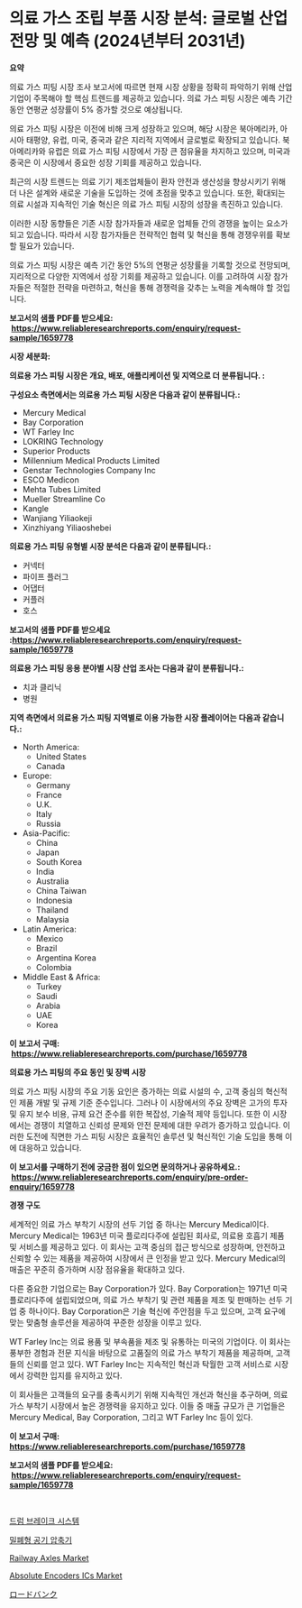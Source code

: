<p><h1>의료 가스 조립 부품 시장 분석: 글로벌 산업 전망 및 예측 (2024년부터 2031년)</h1></p><p><strong>요약</strong></p>
<p><p>의료 가스 피팅 시장 조사 보고서에 따르면 현재 시장 상황을 정확히 파악하기 위해 산업 기업이 주목해야 할 핵심 트렌드를 제공하고 있습니다. 의료 가스 피팅 시장은 예측 기간 동안 연평균 성장률이 5% 증가할 것으로 예상됩니다. </p><p>의료 가스 피팅 시장은 이전에 비해 크게 성장하고 있으며, 해당 시장은 북아메리카, 아시아 태평양, 유럽, 미국, 중국과 같은 지리적 지역에서 글로벌로 확장되고 있습니다. 북아메리카와 유럽은 의료 가스 피팅 시장에서 가장 큰 점유율을 차지하고 있으며, 미국과 중국은 이 시장에서 중요한 성장 기회를 제공하고 있습니다. </p><p>최근의 시장 트렌드는 의료 기기 제조업체들이 환자 안전과 생산성을 향상시키기 위해 더 나은 설계와 새로운 기술을 도입하는 것에 초점을 맞추고 있습니다. 또한, 확대되는 의료 시설과 지속적인 기술 혁신은 의료 가스 피팅 시장의 성장을 촉진하고 있습니다. </p><p>이러한 시장 동향들은 기존 시장 참가자들과 새로운 업체들 간의 경쟁을 높이는 요소가 되고 있습니다. 따라서 시장 참가자들은 전략적인 협력 및 혁신을 통해 경쟁우위를 확보할 필요가 있습니다. </p><p>의료 가스 피팅 시장은 예측 기간 동안 5%의 연평균 성장률을 기록할 것으로 전망되며, 지리적으로 다양한 지역에서 성장 기회를 제공하고 있습니다. 이를 고려하여 시장 참가자들은 적절한 전략을 마련하고, 혁신을 통해 경쟁력을 갖추는 노력을 계속해야 할 것입니다.</p></p>
<p><strong>보고서의 샘플 PDF를 받으세요: &nbsp;<a href="https://www.reliableresearchreports.com/enquiry/request-sample/1659778">https://www.reliableresearchreports.com/enquiry/request-sample/1659778</a></strong></p>
<p><strong>시장 세분화:</strong></p>
<p><strong> 의료용 가스 피팅 시장은 개요, 배포, 애플리케이션 및 지역으로 더 분류됩니다. :</strong></p>
<p><strong>구성요소 측면에서는 의료용 가스 피팅 시장은 다음과 같이 분류됩니다.:</strong></p>
<p><ul><li>Mercury Medical</li><li>Bay Corporation</li><li>WT Farley Inc</li><li>LOKRING Technology</li><li>Superior Products</li><li>Millennium Medical Products Limited</li><li>Genstar Technologies Company Inc</li><li>ESCO Medicon</li><li>Mehta Tubes Limited</li><li>Mueller Streamline Co</li><li>Kangle</li><li>Wanjiang Yiliaokeji</li><li>Xinzhiyang Yiliaoshebei</li></ul></p>
<p><strong> 의료용 가스 피팅 유형별 시장 분석은 다음과 같이 분류됩니다.:</strong></p>
<p><ul><li>커넥터</li><li>파이프 플러그</li><li>어댑터</li><li>커플러</li><li>호스</li></ul></p>
<p><strong>보고서의 샘플 PDF를 받으세요 :<a href="https://www.reliableresearchreports.com/enquiry/request-sample/1659778">https://www.reliableresearchreports.com/enquiry/request-sample/1659778</a></strong></p>
<p><strong> 의료용 가스 피팅 응용 분야별 시장 산업 조사는 다음과 같이 분류됩니다.:</strong></p>
<p><ul><li>치과 클리닉</li><li>병원</li></ul></p>
<p><strong>지역 측면에서 의료용 가스 피팅 지역별로 이용 가능한 시장 플레이어는 다음과 같습니다.:</strong></p>
<p><ul>
    <li>
        North America:
        <ul>
            <li>United States</li>
            <li>Canada</li>
        </ul>
    </li>
    <li>
        Europe:
        <ul>
            <li>Germany</li>
            <li>France</li>
            <li>U.K.</li>
            <li>Italy</li>
            <li>Russia</li>
        </ul>
    </li>
    <li>
        Asia-Pacific:
        <ul>
            <li>China</li>
            <li>Japan</li>
            <li>South Korea</li>
            <li>India</li>
            <li>Australia</li>
            <li>China Taiwan</li>
            <li>Indonesia</li>
            <li>Thailand</li>
            <li>Malaysia</li>
        </ul>
    </li>
    <li>
        Latin America:
        <ul>
            <li>Mexico</li>
            <li>Brazil</li>
            <li>Argentina Korea</li>
            <li>Colombia</li>
        </ul>
    </li>
    <li>
        Middle East & Africa:
        <ul>
            <li>Turkey</li>
            <li>Saudi</li>
            <li>Arabia</li>
            <li>UAE</li>
            <li>Korea</li>
        </ul>
    </li>
    </ul></p>
<p><strong>이 보고서 구매: &nbsp;<a href="https://www.reliableresearchreports.com/purchase/1659778">https://www.reliableresearchreports.com/purchase/1659778</a></strong></p>
<p><strong>의료용 가스 피팅의 주요 동인 및 장벽 시장</strong></p>
<p><p>의료 가스 피팅 시장의 주요 기동 요인은 증가하는 의료 시설의 수, 고객 중심의 혁신적인 제품 개발 및 규제 기준 준수입니다. 그러나 이 시장에서의 주요 장벽은 고가의 투자 및 유지 보수 비용, 규제 요건 준수를 위한 복잡성, 기술적 제약 등입니다. 또한 이 시장에서는 경쟁이 치열하고 신뢰성 문제와 안전 문제에 대한 우려가 증가하고 있습니다. 이러한 도전에 직면한 가스 피팅 시장은 효율적인 솔루션 및 혁신적인 기술 도입을 통해 이에 대응하고 있습니다.</p></p>
<p><strong>이 보고서를 구매하기 전에 궁금한 점이 있으면 문의하거나 공유하세요.: &nbsp;<a href="https://www.reliableresearchreports.com/enquiry/pre-order-enquiry/1659778">https://www.reliableresearchreports.com/enquiry/pre-order-enquiry/1659778</a></strong></p>
<p><strong>경쟁 구도</strong></p>
<p><p>세계적인 의료 가스 부착기 시장의 선두 기업 중 하나는 Mercury Medical이다. Mercury Medical는 1963년 미국 플로리다주에 설립된 회사로, 의료용 호흡기 제품 및 서비스를 제공하고 있다. 이 회사는 고객 중심의 접근 방식으로 성장하며, 안전하고 신뢰할 수 있는 제품을 제공하여 시장에서 큰 인정을 받고 있다. Mercury Medical의 매출은 꾸준히 증가하며 시장 점유율을 확대하고 있다.</p><p>다른 중요한 기업으로는 Bay Corporation가 있다. Bay Corporation는 1971년 미국 플로리다주에 설립되었으며, 의료 가스 부착기 및 관련 제품을 제조 및 판매하는 선두 기업 중 하나이다. Bay Corporation은 기술 혁신에 주안점을 두고 있으며, 고객 요구에 맞는 맞춤형 솔루션을 제공하여 꾸준한 성장을 이루고 있다. </p><p>WT Farley Inc는 의료 용품 및 부속품을 제조 및 유통하는 미국의 기업이다. 이 회사는 풍부한 경험과 전문 지식을 바탕으로 고품질의 의료 가스 부착기 제품을 제공하며, 고객들의 신뢰를 얻고 있다. WT Farley Inc는 지속적인 혁신과 탁월한 고객 서비스로 시장에서 강력한 입지를 유지하고 있다.</p><p>이 회사들은 고객들의 요구를 충족시키기 위해 지속적인 개선과 혁신을 추구하며, 의료 가스 부착기 시장에서 높은 경쟁력을 유지하고 있다. 이들 중 매출 규모가 큰 기업들은 Mercury Medical, Bay Corporation, 그리고 WT Farley Inc 등이 있다.</p></p>
<p><strong>이 보고서 구매: &nbsp; <a href="https://www.reliableresearchreports.com/purchase/1659778">https://www.reliableresearchreports.com/purchase/1659778</a></strong></p>
<p><strong>보고서의 샘플 PDF를 받으세요: &nbsp;<a href="https://www.reliableresearchreports.com/enquiry/request-sample/1659778">https://www.reliableresearchreports.com/enquiry/request-sample/1659778</a></strong><strong></strong></p>
<p>&nbsp;</p>
<p><p><a href="https://medium.com/@simeonbode1/%EB%93%9C%EB%9F%BC-%EB%B8%8C%EB%A0%88%EC%9D%B4%ED%81%AC-%EC%8B%9C%EC%8A%A4%ED%85%9C-%EC%8B%9C%EC%9E%A5%EC%9D%80-%EC%8B%9C%EC%9E%A5-%EC%A0%90%EC%9C%A0%EC%9C%A8-%EC%8B%9C%EC%9E%A5-%EB%8F%99%ED%96%A5-%EB%B0%8F-%EC%8B%9C%EC%9E%A5-%EC%84%B1%EC%9E%A5%EC%97%90-%EB%8C%80%ED%95%9C-%EC%A0%95%EB%B3%B4%EB%A5%BC-%EC%A0%9C%EA%B3%B5%ED%95%A9%EB%8B%88%EB%8B%A4-35947b540f6b">드럼 브레이크 시스템</a></p><p><a href="https://github.com/vs10l4sfg5c/Market-Research-Report-List-1/blob/main/894639712808.md">밀폐형 공기 압축기</a></p><p><a href="https://issuu.com/reportprime-2/docs/railway-axles-market-size-2030.pptx">Railway Axles Market</a></p><p><a href="https://github.com/Krish2023na/Market-Research-Report-List-3/blob/main/absolute-encoders-ics-market.md">Absolute Encoders ICs Market</a></p><p><a href="https://medium.com/@briaabshire64/%E3%83%AD%E3%83%BC%E3%83%89%E3%83%90%E3%83%B3%E3%82%AF%E5%B8%82%E5%A0%B4%E3%81%AE%E3%82%A4%E3%83%B3%E3%82%B5%E3%82%A4%E3%83%88-%E5%B8%82%E5%A0%B4%E5%8B%95%E5%90%91-%E6%88%90%E9%95%B7-2024%E5%B9%B4%E3%81%8B%E3%82%892031%E5%B9%B4%E3%81%BE%E3%81%A7%E3%81%AE%E4%BA%88%E6%B8%AC-ac87957ef97b">ロードバンク</a></p></p>